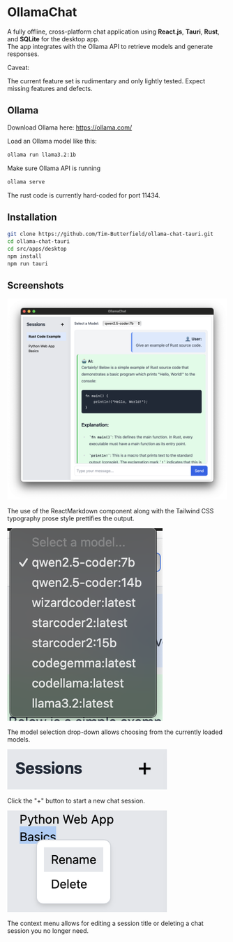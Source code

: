 
# OllamaChat

A fully offline, cross-platform chat application using **React.js**, **Tauri**, **Rust**, and **SQLite** for the desktop app.  
The app integrates with the Ollama API to retrieve models and generate responses.

Caveat:

The current feature set is rudimentary and only lightly tested.  Expect missing features and defects.

## Ollama

Download Ollama here: https://ollama.com/

Load an Ollama model like this:

```bash
ollama run llama3.2:1b
```

Make sure Ollama API is running

```bash
ollama serve
```

The rust code is currently hard-coded for port 11434.

## Installation

```bash
git clone https://github.com/Tim-Butterfield/ollama-chat-tauri.git
cd ollama-chat-tauri
cd src/apps/desktop
npm install
npm run tauri
```

## Screenshots

![GUI example](assets/gui_example.png)

The use of the ReactMarkdown component along with the Tailwind CSS typography prose style prettifies the output.

![Model selection](assets/models_selection.png)

The model selection drop-down allows choosing from the currently loaded models.

![New session](assets/new_session.png)

Click the "+" button to start a new chat session.

![Context menu](assets/context_menu.png)

The context menu allows for editing a session title or deleting a chat session you no longer need.

